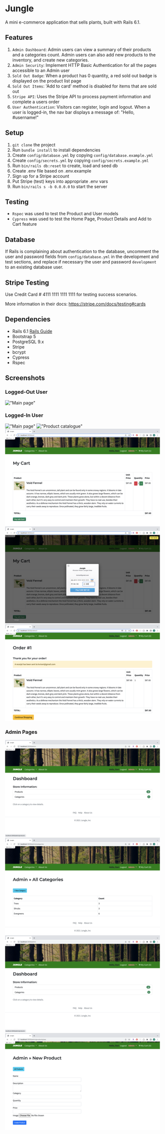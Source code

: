 # Jungle

A mini e-commerce application that sells plants, built with Rails 6.1.

## Features

1. `Admin Dashboard`: Admin users can view a summary of their products and a categories count. Admin users can also add new products to the inventory, and create new categories.
2. `Admin Security`: Implement HTTP Basic Authentication for all the pages accessible to an Admin user
3. `Sold Out Badge`: When a product has 0 quantity, a red sold out badge is displayed on the product list page
4. `Sold Out Items`: 'Add to card' method is disabled for items that are sold out
5. `Stripe API`: Uses the Stripe API to process payment information and complete a users order
6. `User Authentication`: Visitors can register, login and logout. When a user is logged-in, the nav bar displays a message of: "Hello, #username!"

## Setup

1. `git clone` the project
2. Run `bundle install` to install dependencies
3. Create `config/database.yml` by copying `config/database.example.yml`
4. Create `config/secrets.yml` by copying `config/secrets.example.yml`
5. Run `bin/rails db:reset` to create, load and seed db
6. Create .env file based on .env.example
7. Sign up for a Stripe account
8. Put Stripe (test) keys into appropriate .env vars
9. Run `bin/rails s -b 0.0.0.0` to start the server

## Testing

- `Rspec` was used to test the Product and User models
- `Cypress` was used to test the Home Page, Product Details and Add to Cart feature

## Database

If Rails is complaining about authentication to the database, uncomment the user and password fields from `config/database.yml` in the development and test sections, and replace if necessary the user and password `development` to an existing database user.

## Stripe Testing

Use Credit Card # 4111 1111 1111 1111 for testing success scenarios.

More information in their docs: <https://stripe.com/docs/testing#cards>

## Dependencies

- Rails 6.1 [Rails Guide](http://guides.rubyonrails.org/v6.1/)
- Bootstrap 5
- PostgreSQL 9.x
- Stripe
- bcrypt
- Cypress
- Rspec

## Screenshots

### Logged-Out User

!["Main page"](https://github.com/vorotyna/jungle-rails/blob/master/docs/homepage.png?raw=true)

### Logged-In User

!["Main page"](https://github.com/vorotyna/jungle-rails/blob/master/docs/logged-in-home.png?raw=true)
!["Product catalogue"](https://github.com/vorotyna/jungle-rails/blob/master/docs/homepage.png?raw=true)
!["My Cart"](https://github.com/vorotyna/jungle-rails/blob/master/docs/my-cart.png?raw=true)
!["Payment"](https://github.com/vorotyna/jungle-rails/blob/master/docs/pay.png?raw=true)
!["Finish payment"](https://github.com/vorotyna/jungle-rails/blob/master/docs/finish-payment.png?raw=true)

### Admin Pages

!["Admin Dash"](https://github.com/vorotyna/jungle-rails/blob/master/docs/admin-dash.png?raw=true)
!["Admin Categories"](https://github.com/vorotyna/jungle-rails/blob/master/docs/admin-cat.png?raw=true)
!["Admin Products"](https://github.com/vorotyna/jungle-rails/blob/master/docs/admin-dash.png?raw=truehttps://github.com/vorotyna/jungle-rails/blob/master/docs/admin-prod.png?raw=true)
!["Admin Add New Products"](https://github.com/vorotyna/jungle-rails/blob/master/docs/admin-add-prod.png?raw=true)
